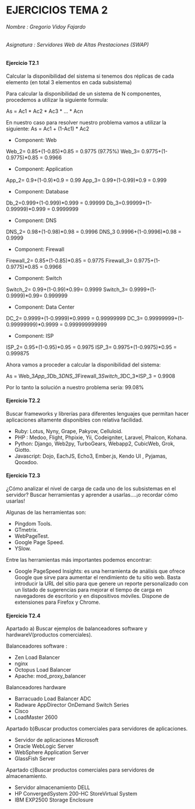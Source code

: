 
# EJERCICIOS TEMA 2

###### Nombre : Gregorio Vidoy Fajardo
###### Asignatura : Servidores Web de Altas Prestaciones (SWAP)



#### Ejercicio T2.1

Calcular la disponibilidad del sistema si tenemos dos réplicas de cada elemento (en total 3 elementos en cada subsistema)


Para calcular la disponibilidad de un sistema de N componentes, procedemos a utilizar la siguiente formula:

As = Ac1 * Ac2 * Ac3 * ... * Acn

En nuestro caso para resolver nuestro problema vamos a utilizar la siguiente:  As = Ac1 + (1-Ac1) * Ac2

- Component: Web

Web_2= 0.85+(1-0.85)*0.85 = 0.9775 (97.75%)
Web_3= 0.9775+(1-0.9775)*0.85 = 0.9966

- Component: Application

App_2= 0.9+(1-0.9)*0.9 = 0.99
App_3= 0.99+(1-0.99)*0.9 = 0.999

- Component: Database

Db_2=0.999+(1-0.999)*0.999 = 0.99999
Db_3=0.99999+(1-0.99999)*0.999 = 0.9999999

- Component: DNS

DNS_2= 0.98+(1-0.98)*0.98 = 0.9996
DNS_3 0.9996+(1-0.9996)*0.98 = 0.9999

- Component: Firewall

Firewall_2= 0.85+(1-0.85)*0.85 = 0.9775
Firewall_3= 0.9775+(1-0.9775)*0.85 = 0.9966

- Component: Switch

Switch_2= 0.99+(1-0.99)*0.99= 0.9999
Switch_3= 0.9999+(1-0.9999)*0.99= 0.999999


- Component: Data Center

DC_2= 0.9999+(1-0.9999)*0.9999 = 0.99999999
DC_3= 0.99999999+(1-0.99999999)*0.9999 = 0.999999999999

- Component: ISP

ISP_2= 0.95+(1-0.95)*0.95 = 0.9975
ISP_3= 0.9975+(1-0.9975)*0.95 = 0.999875

Ahora vamos a proceder a calcular la disponibilidad del sistema:

As = Web_3*App_3*Db_3*DNS_3*Firewall_3*Switch_3*DC_3*ISP_3 = 0.9908

Por lo tanto la solución a nuestro problema sería: 99.08%



#### Ejercicio T2.2

Buscar frameworks y librerías para diferentes lenguajes que permitan hacer aplicaciones altamente disponibles con relativa facilidad.

- Ruby: Lotus, Nyny, Grape, Pakyow, Celluloid.
- PHP : Medoo, Flight, Phpixie, Yii, Codeigniter, Laravel, Phalcon, Kohana.
- Python: Django, Web2py, TurboGears, Webapp2, CubicWeb, Grok, Giotto.
- Javascript: Dojo, EachJS, Echo3, Ember.js, Kendo UI , Pyjamas, Qooxdoo.



#### Ejercicio T2.3

¿Cómo analizar el nivel de carga de cada uno de los subsistemas en el servidor? Buscar herramientas y aprender a usarlas....¡o recordar cómo usarlas!

Algunas de las herramientas son:

* Pingdom Tools.
* GTmetrix.
* WebPageTest.
* Google Page Speed.
* YSlow.

Entre las herramientas más importantes podemos encontrar: 

- Google PageSpeed Insights: es una herramienta de análisis que ofrece Google que sirve para aumentar el rendimiento de tu sitio web.
Basta introducir la URL del sitio para que genere un reporte personalizado con un listado de sugerencias para mejorar el tiempo de carga en navegadores de escritorio y en dispositivos móviles. Dispone de extensiones para Firefox y Chrome.


#### Ejercicio T2.4

Apartado a) Buscar ejemplos de balanceadores software y hardwareV(productos comerciales).

Balanceadores software :

- Zen Load Balancer
- nginx
- Octopus Load Balancer
- Apache: mod_proxy_balancer

Balanceadores hardware

- Barracuado Load Balancer ADC
- Radware AppDirector OnDemand Switch Series
- Cisco
- LoadMaster 2600

Apartado b)Buscar productos comerciales para servidores de aplicaciones.

- Servidor de aplicaciones Microsoft
- Oracle WebLogic Server
- WebSphere Application Server
- GlassFish Server

Apartado c)Buscar productos comerciales para servidores de almacenamiento.

- Servidor almacenamiento DELL
- HP ConvergedSystem 200-HC StoreVirtual System
- IBM EXP2500 Storage Enclosure

